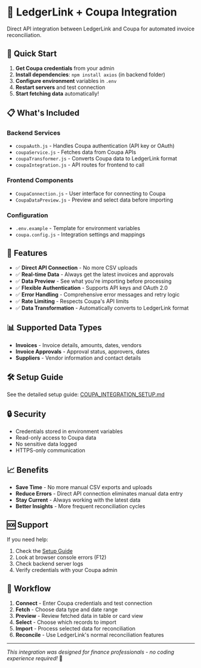 # 🔗 LedgerLink + Coupa Integration

Direct API integration between LedgerLink and Coupa for automated invoice reconciliation.

## 🎯 Quick Start

1. **Get Coupa credentials** from your admin
2. **Install dependencies**: `npm install axios` (in backend folder)
3. **Configure environment** variables in `.env`
4. **Restart servers** and test connection
5. **Start fetching data** automatically!

## 📋 What's Included

### Backend Services
- `coupaAuth.js` - Handles Coupa authentication (API key or OAuth)
- `coupaService.js` - Fetches data from Coupa APIs
- `coupaTransformer.js` - Converts Coupa data to LedgerLink format
- `coupaIntegration.js` - API routes for frontend to call

### Frontend Components
- `CoupaConnection.js` - User interface for connecting to Coupa
- `CoupaDataPreview.js` - Preview and select data before importing

### Configuration
- `.env.example` - Template for environment variables
- `coupa.config.js` - Integration settings and mappings

## 🚀 Features

- ✅ **Direct API Connection** - No more CSV uploads
- ✅ **Real-time Data** - Always get the latest invoices and approvals
- ✅ **Data Preview** - See what you're importing before processing
- ✅ **Flexible Authentication** - Supports API keys and OAuth 2.0
- ✅ **Error Handling** - Comprehensive error messages and retry logic
- ✅ **Rate Limiting** - Respects Coupa's API limits
- ✅ **Data Transformation** - Automatically converts to LedgerLink format

## 📊 Supported Data Types

- **Invoices** - Invoice details, amounts, dates, vendors
- **Invoice Approvals** - Approval status, approvers, dates
- **Suppliers** - Vendor information and contact details

## 🛠️ Setup Guide

See the detailed setup guide: [COUPA_INTEGRATION_SETUP.md](docs/COUPA_INTEGRATION_SETUP.md)

## 🔒 Security

- Credentials stored in environment variables
- Read-only access to Coupa data
- No sensitive data logged
- HTTPS-only communication

## 📈 Benefits

- **Save Time** - No more manual CSV exports and uploads
- **Reduce Errors** - Direct API connection eliminates manual data entry
- **Stay Current** - Always working with the latest data
- **Better Insights** - More frequent reconciliation cycles

## 🆘 Support

If you need help:
1. Check the [Setup Guide](docs/COUPA_INTEGRATION_SETUP.md)
2. Look at browser console errors (F12)
3. Check backend server logs
4. Verify credentials with your Coupa admin

## 🔄 Workflow

1. **Connect** - Enter Coupa credentials and test connection
2. **Fetch** - Choose data type and date range
3. **Preview** - Review fetched data in table or card view
4. **Select** - Choose which records to import
5. **Import** - Process selected data for reconciliation
6. **Reconcile** - Use LedgerLink's normal reconciliation features

---

*This integration was designed for finance professionals - no coding experience required!* 💼